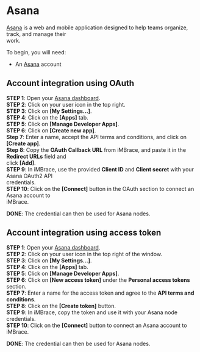 
# Asana

[Asana](https://asana.com) is a web and mobile application designed to help teams organize, track, and manage their  
work.  

To begin, you will need:  

- An [Asana](https://asana.com) account  

## Account integration using OAuth

**STEP 1**: Open your [Asana dashboard](https://asana.com).  
**STEP 2**: Click on your user icon in the top right.  
**STEP 3**: Click on **[My Settings…]**.  
**STEP 4**: Click on the **[Apps]** tab.  
**STEP 5**: Click on **[Manage Developer Apps]**.  
**STEP 6**: Click on **[Create new app]**.  
**Step 7**: Enter a name, accept the API terms and conditions, and click on **[Create app]**.  
**Step 8**: Copy the **OAuth Callback URL** from iMBrace, and paste it in the **Redirect URLs** field and  
click **[Add]**.  
**STEP 9**: In iMBrace, use the provided **Client ID** and **Client secret** with your Asana OAuth2 API  
credentials.  
**STEP 10**: Click on the **[Connect]** button in the OAuth section to connect an Asana account to  
iMBrace.  

**DONE**: The credential can then be used for Asana nodes.  

## Account integration using access token  

**STEP 1**: Open your [Asana dashboard](https://asana.com).  
**STEP 2**: Click on your user icon in the top right of the window.  
**STEP 3**: Click on **[My Settings…]**.  
**STEP 4**: Click on the **[Apps]** tab.  
**STEP 5**: Click on **[Manage Developer Apps]**.  
**STEP 6**: Click on **[New access token]** under the **Personal access tokens** section.  
**STEP 7**: Enter a name for the access token and agree to the **API terms and conditions**.  
**STEP 8**: Click on the **[Create token]** button.  
**STEP 9**: In iMBrace, copy the token and use it with your Asana node credentials.  
**STEP 10**: Click on the **[Connect]** button to connect an Asana account to iMBrace.  

**DONE**: The credential can then be used for Asana nodes.




